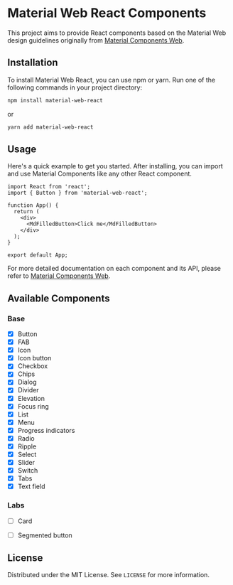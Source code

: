 # Material Web React Components

This project aims to provide React components based on the Material Web design guidelines originally from [Material Components Web](https://github.com/material-components/material-web).

## Installation

To install Material Web React, you can use npm or yarn. Run one of the following commands in your project directory:

```bash
npm install material-web-react
```

or

```bash
yarn add material-web-react
```

## Usage

Here's a quick example to get you started. After installing, you can import and use Material Components like any other React component.

```tsx
import React from 'react';
import { Button } from 'material-web-react';

function App() {
  return (
    <div>
      <MdFilledButton>Click me</MdFilledButton>
    </div>
  );
}

export default App;
```

For more detailed documentation on each component and its API, please refer to [Material Components Web](https://github.com/material-components/material-web).

## Available Components

### Base
- [x] Button
- [x] FAB
- [x] Icon
- [x] Icon button
- [x] Checkbox
- [x] Chips
- [x] Dialog
- [x] Divider
- [x] Elevation
- [x] Focus ring
- [x] List
- [x] Menu
- [x] Progress indicators
- [x] Radio
- [x] Ripple
- [x] Select
- [x] Slider
- [x] Switch
- [x] Tabs
- [x] Text field

### Labs
- [ ] Card
- [ ] Segmented button


## License

Distributed under the MIT License. See `LICENSE` for more information.
